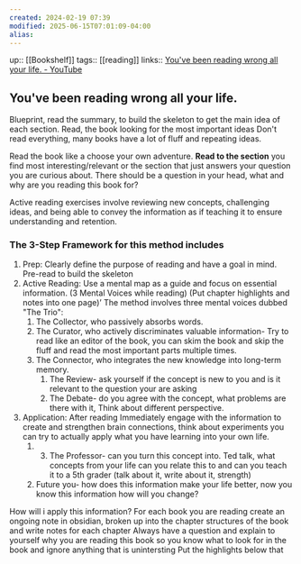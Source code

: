 ```yaml
---
created: 2024-02-19 07:39
modified: 2025-06-15T07:01:09-04:00
alias: 
---
```

up::  [[Bookshelf]]
tags:: [[reading]]
links:: [You've been reading wrong all your life. - YouTube](https://www.youtube.com/watch?v=DpIrzA2ohcg&t=1s)
## You've been reading wrong all your life.

Blueprint, read the summary, to build the skeleton to get the main idea of each section.
Read, the book looking for the most important ideas
Don't read everything, many books have a lot of fluff and repeating ideas.

Read the book like a choose your own adventure. **Read to the section** you find most interesting/relevant or the section that just answers your question you are curious about. There should be a question in your head, what and why are you reading this book for?

Active reading exercises involve reviewing new concepts, challenging ideas, and being able to convey the information as if teaching it to ensure understanding and retention.

### The 3-Step Framework for this method includes
1. Prep: Clearly define the purpose of reading and have a goal in mind. Pre-read to build the skeleton
2. Active Reading: Use a mental map as a guide and focus on essential information.
	(3 Mental Voices while reading) (Put chapter highlights and notes into one page)’
	The method involves three mental voices dubbed "The Trio":
	1. The Collector, who passively absorbs words.
	2. The Curator, who actively discriminates valuable information- Try to read like an editor of the book, you can skim the book and skip the fluff and read the most important parts multiple times.
	3. The Connector, who integrates the new knowledge into long-term memory.
		1. The Review- ask yourself if the concept is new to you and is it relevant to the question your are asking
		2. The Debate- do you agree with the concept, what problems are there with it, Think about different perspective.
2. Application: After reading Immediately engage with the information to create and strengthen brain connections, think about experiments you can try to actually apply what you have learning into your own life.
	1. 3. The Professor- can you turn this concept into. Ted talk, what concepts from your life can you relate this to and can you teach it to a 5th grader (talk about it, write about it, strength)
	2. Future you- how does this information make your life better, now you know this information how will you change?


How will i apply this information?
For each book you are reading create an ongoing note in obsidian, broken up into the chapter structures of the book and write notes for each chapter
Always have a question and explain to yourself why you are reading this book so you know what to look for in the book and ignore anything that is unintersting
Put the highlights below that
